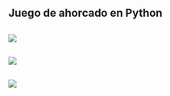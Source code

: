Juego de ahorcado en Python
-----
![](https://i.pinimg.com/originals/15/6a/b2/156ab27ff46be1d9509b9a2088b36599.png)
-----
![](https://i.pinimg.com/originals/5d/5f/27/5d5f27218834402b02857beb32f788e4.png)
-----
![](https://i.pinimg.com/originals/7a/55/81/7a558140bd6e01ea42da7ec3264b0587.png)
-----

